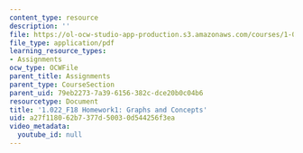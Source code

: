 ```yaml
---
content_type: resource
description: ''
file: https://ol-ocw-studio-app-production.s3.amazonaws.com/courses/1-022-introduction-to-network-models-fall-2018/a27f118062b7377d50030d544256f3ea_MIT1_022F18_Homework1.pdf
file_type: application/pdf
learning_resource_types:
- Assignments
ocw_type: OCWFile
parent_title: Assignments
parent_type: CourseSection
parent_uid: 79eb2273-7a39-6156-382c-dce20b0c04b6
resourcetype: Document
title: '1.022_F18 Homework1: Graphs and Concepts'
uid: a27f1180-62b7-377d-5003-0d544256f3ea
video_metadata:
  youtube_id: null
---
```

